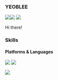 ### YEOBLEE
<p>
  <a href="" target="_blank"><img src="https://img.shields.io/badge/Linked
  <a href="" target="_blank"><img src="https://img.shields.io/badge/Instagram-dd2a7b?style=flat-square&logo=instagram&logoColor=white"/></a>
  <a href="mailto:mauyeoblee@gmail.com" target="_blank"><img src="https://img.shields.io/badge/Gmail-EA4335?style=flat-square&logo=Gmail&logoColor=white"/></a>
</p>

<p>
  Hi there!
</p>


### Skills

#### Platforms & Languages
<p>
  <img src="https://img.shields.io/badge/Java-007396?style=flat-square&logo=Java&logoColor=white"/>
  <img src="https://img.shields.io/badge/React-61DAFB?style=flat-square&logo=React&logoColor=black"/>
</p>
<p>
  <img src="https://img.shields.io/badge/TypeScript-3178C6?style=flat-square&logo=TypeScript&logoColor=white"/>
</p>
